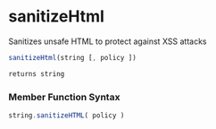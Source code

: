 # sanitizeHtml

Sanitizes unsafe HTML to protect against XSS attacks

```javascript
sanitizeHtml(string [, policy ])
```

```javascript
returns string
```
### Member Function Syntax

```javascript
string.sanitizeHTML( policy )
```
